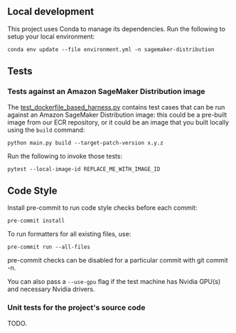 ## Local development

This project uses Conda to manage its dependencies. Run the following to setup your local environment:

```shell
conda env update --file environment.yml -n sagemaker-distribution
```

## Tests

### Tests against an Amazon SageMaker Distribution image

The [test_dockerfile_based_harness.py](test/test_dockerfile_based_harness.py) contains test cases that can be run
against an Amazon SageMaker Distribution image: this could be a pre-built image from our ECR repository, or it could be
an image that you built locally using the `build` command:

```shell
python main.py build --target-patch-version x.y.z
```

Run the following to invoke those tests:

```shell
pytest --local-image-id REPLACE_ME_WITH_IMAGE_ID
```

## Code Style

Install pre-commit to run code style checks before each commit:

```shell
pre-commit install
```

To run formatters for all existing files, use:

```shell
pre-commit run --all-files
```

pre-commit checks can be disabled for a particular commit with git commit -n.

You can also pass a `--use-gpu` flag if the test machine has Nvidia GPU(s) and necessary Nvidia drivers.

### Unit tests for the project's source code

TODO.

